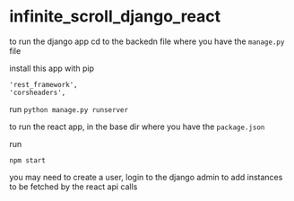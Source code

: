 # infinite_scroll_django_react

to run the django app cd to the backedn file where you have the `manage.py` file 

install this app with pip

```
'rest_framework',
'corsheaders',
```

run
`python manage.py runserver`

to run the react app, in the base dir where you have the `package.json` 

run

`npm start`

you may need to create a user, login to the django admin to add instances to be fetched by the react api calls
